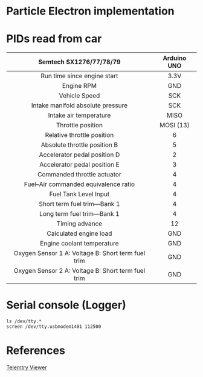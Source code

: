 # Particle Electron implementation

PIDs read from car
===========
| Semtech SX1276/77/78/79 | Arduino UNO |
| :---------------------: | :------:|
| Run time since engine start | 3.3V |
| Engine RPM | GND |
| Vehicle Speed | SCK |
| Intake manifold absolute pressure | SCK |
| Intake air temperature | MISO |
| Throttle position | MOSI (13) |
| Relative throttle position | 6 |
| Absolute throttle position B | 5 |
| Accelerator pedal position D | 2 |
| Accelerator pedal position E | 3 |
| Commanded throttle actuator | 4 |
| Fuel–Air commanded equivalence ratio | 4 |
| Fuel Tank Level Input | 4 |
| Short term fuel trim—Bank 1 | 4 |
| Long term fuel trim—Bank 1| 4 |
| Timing advance | 12 |
| Calculated engine load | GND |
| Engine coolant temperature | GND |
| Oxygen Sensor 1 A: Voltage B: Short term fuel trim | GND |
| Oxygen Sensor 2 A: Voltage B: Short term fuel trim | GND |

# Serial console (Logger)

```
ls /dev/tty.*
screen /dev/tty.usbmodem1481 112500 
```

# References

[Telemtry Viewer](http://farrellf.com/TelemetryViewer/)
